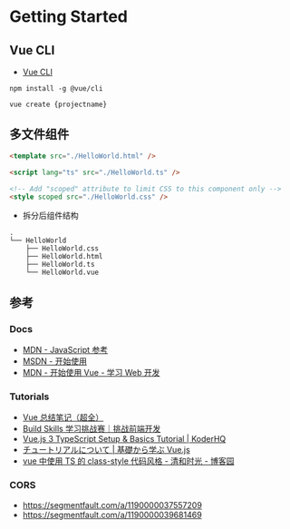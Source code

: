 # Getting Started

## Vue CLI

- [Vue CLI](https://cli.vuejs.org/zh/guide/)

```shell
npm install -g @vue/cli
```

```shell
vue create {projectname}
```

## 多文件组件

```html
<template src="./HelloWorld.html" />

<script lang="ts" src="./HelloWorld.ts" />

<!-- Add "scoped" attribute to limit CSS to this component only -->
<style scoped src="./HelloWorld.css" />
```

- 拆分后组件结构

```shell
.
└── HelloWorld
    ├── HelloWorld.css
    ├── HelloWorld.html
    ├── HelloWorld.ts
    └── HelloWorld.vue
```

## 参考

### Docs

- [MDN - JavaScript 参考](https://developer.mozilla.org/zh-CN/docs/Web/JavaScript/Language_Overview)
- [MSDN - 开始使用](https://docs.microsoft.com/zh-cn/learn/paths/vue-first-steps/)
- [MDN - 开始使用 Vue - 学习 Web 开发](https://developer.mozilla.org/zh-CN/docs/Learn/Tools_and_testing/Client-side_JavaScript_frameworks/Vue_getting_started)

### Tutorials

- [Vue 总结笔记（超全）](https://www.cnblogs.com/zhangzhixi/p/14311057.html)
- [Build Skills 学习挑战赛｜挑战前端开发](https://aka.ms/CSCFD)
- [Vue.js 3 TypeScript Setup & Basics Tutorial | KoderHQ](https://www.koderhq.com/tutorial/vue/typescript/)
- [チュートリアルについて | 基礎から学ぶ Vue.js](https://cr-vue.mio3io.com/tutorials/)
- [vue 中使用 TS 的 class-style 代码风格 - 清和时光 - 博客园](https://www.cnblogs.com/qingheshiguang/p/14696557.html)

### CORS

- https://segmentfault.com/a/1190000037557209
- https://segmentfault.com/a/1190000039681469
